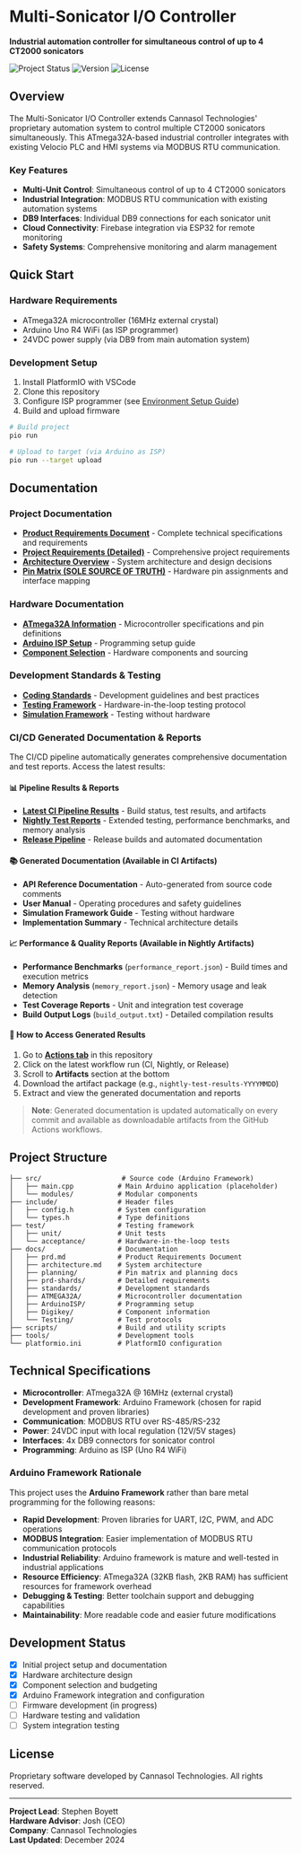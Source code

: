 # Multi-Sonicator I/O Controller

**Industrial automation controller for simultaneous control of up to 4 CT2000 sonicators**

![Project Status](https://img.shields.io/badge/Status-Development-yellow)
![Version](https://img.shields.io/badge/Version-1.0.0-blue)
![License](https://img.shields.io/badge/License-Proprietary-red)

## Overview

The Multi-Sonicator I/O Controller extends Cannasol Technologies' proprietary automation system to control multiple CT2000 sonicators simultaneously. This ATmega32A-based industrial controller integrates with existing Velocio PLC and HMI systems via MODBUS RTU communication.

### Key Features

- **Multi-Unit Control**: Simultaneous control of up to 4 CT2000 sonicators
- **Industrial Integration**: MODBUS RTU communication with existing automation systems
- **DB9 Interfaces**: Individual DB9 connections for each sonicator unit
- **Cloud Connectivity**: Firebase integration via ESP32 for remote monitoring
- **Safety Systems**: Comprehensive monitoring and alarm management

## Quick Start

### Hardware Requirements

- ATmega32A microcontroller (16MHz external crystal)
- Arduino Uno R4 WiFi (as ISP programmer)
- 24VDC power supply (via DB9 from main automation system)

### Development Setup

1. Install PlatformIO with VSCode
2. Clone this repository
3. Configure ISP programmer (see [Environment Setup Guide](docs/Guides/environment-setup.md))
4. Build and upload firmware

```bash
# Build project
pio run

# Upload to target (via Arduino as ISP)
pio run --target upload
```

## Documentation

### Project Documentation
- **[Product Requirements Document](docs/prd.md)** - Complete technical specifications and requirements
- **[Project Requirements (Detailed)](docs/prd-shards/project-requirements.md)** - Comprehensive project requirements
- **[Architecture Overview](docs/architecture.md)** - System architecture and design decisions
- **[Pin Matrix (SOLE SOURCE OF TRUTH)](docs/planning/pin-matrix.md)** - Hardware pin assignments and interface mapping

### Hardware Documentation
- **[ATmega32A Information](docs/ATMEGA32A/)** - Microcontroller specifications and pin definitions
- **[Arduino ISP Setup](docs/ArduinoISP/uno-r3-isp-setup.md)** - Programming setup guide
- **[Component Selection](docs/Digikey/component-list.md)** - Hardware components and sourcing

### Development Standards & Testing
- **[Coding Standards](docs/standards/)** - Development guidelines and best practices
- **[Testing Framework](docs/Testing/hil-serial-protocol.md)** - Hardware-in-the-loop testing protocol
- **[Simulation Framework](docs/simulation_framework.md)** - Testing without hardware

### CI/CD Generated Documentation & Reports

The CI/CD pipeline automatically generates comprehensive documentation and test reports. Access the latest results:

#### 📊 **Pipeline Results & Reports**
- **[Latest CI Pipeline Results](../../actions/workflows/ci.yml)** - Build status, test results, and artifacts
- **[Nightly Test Reports](../../actions/workflows/nightly.yml)** - Extended testing, performance benchmarks, and memory analysis
- **[Release Pipeline](../../actions/workflows/release.yml)** - Release builds and automated documentation

#### 📚 **Generated Documentation** (Available in CI Artifacts)
- **API Reference Documentation** - Auto-generated from source code comments
- **User Manual** - Operating procedures and safety guidelines
- **Simulation Framework Guide** - Testing without hardware
- **Implementation Summary** - Technical architecture details

#### 📈 **Performance & Quality Reports** (Available in Nightly Artifacts)
- **Performance Benchmarks** (`performance_report.json`) - Build times and execution metrics
- **Memory Analysis** (`memory_report.json`) - Memory usage and leak detection
- **Test Coverage Reports** - Unit and integration test coverage
- **Build Output Logs** (`build_output.txt`) - Detailed compilation results

#### 🔗 **How to Access Generated Results**
1. Go to **[Actions tab](../../actions)** in this repository
2. Click on the latest workflow run (CI, Nightly, or Release)
3. Scroll to **Artifacts** section at the bottom
4. Download the artifact package (e.g., `nightly-test-results-YYYYMMDD`)
5. Extract and view the generated documentation and reports

> **Note**: Generated documentation is updated automatically on every commit and available as downloadable artifacts from the GitHub Actions workflows.

## Project Structure

```
├── src/                    # Source code (Arduino Framework)
│   ├── main.cpp           # Main Arduino application (placeholder)
│   └── modules/           # Modular components
├── include/               # Header files
│   ├── config.h           # System configuration
│   └── types.h            # Type definitions
├── test/                  # Testing framework
│   ├── unit/              # Unit tests
│   └── acceptance/        # Hardware-in-the-loop tests
├── docs/                  # Documentation
│   ├── prd.md             # Product Requirements Document
│   ├── architecture.md    # System architecture
│   ├── planning/          # Pin matrix and planning docs
│   ├── prd-shards/        # Detailed requirements
│   ├── standards/         # Development standards
│   ├── ATMEGA32A/         # Microcontroller documentation
│   ├── ArduinoISP/        # Programming setup
│   ├── Digikey/           # Component information
│   └── Testing/           # Test protocols
├── scripts/               # Build and utility scripts
├── tools/                 # Development tools
└── platformio.ini         # PlatformIO configuration
```

## Technical Specifications

- **Microcontroller**: ATmega32A @ 16MHz (external crystal)
- **Development Framework**: Arduino Framework (chosen for rapid development and proven libraries)
- **Communication**: MODBUS RTU over RS-485/RS-232
- **Power**: 24VDC input with local regulation (12V/5V stages)
- **Interfaces**: 4x DB9 connectors for sonicator control
- **Programming**: Arduino as ISP (Uno R4 WiFi)

### Arduino Framework Rationale

This project uses the **Arduino Framework** rather than bare metal programming for the following reasons:

- **Rapid Development**: Proven libraries for UART, I2C, PWM, and ADC operations
- **MODBUS Integration**: Easier implementation of MODBUS RTU communication protocols
- **Industrial Reliability**: Arduino framework is mature and well-tested in industrial applications
- **Resource Efficiency**: ATmega32A (32KB flash, 2KB RAM) has sufficient resources for framework overhead
- **Debugging & Testing**: Better toolchain support and debugging capabilities
- **Maintainability**: More readable code and easier future modifications

## Development Status

- [x] Initial project setup and documentation
- [x] Hardware architecture design
- [x] Component selection and budgeting
- [x] Arduino Framework integration and configuration
- [ ] Firmware development (in progress)
- [ ] Hardware testing and validation
- [ ] System integration testing

## License

Proprietary software developed by Cannasol Technologies. All rights reserved.

---

**Project Lead**: Stephen Boyett  
**Hardware Advisor**: Josh (CEO)  
**Company**: Cannasol Technologies  
**Last Updated**: December 2024